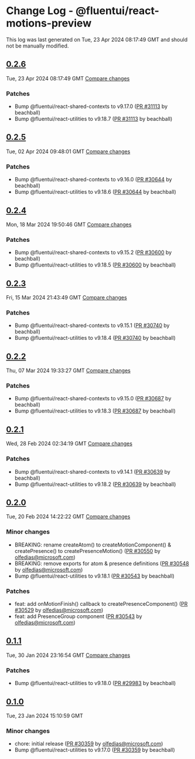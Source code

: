 # Change Log - @fluentui/react-motions-preview

This log was last generated on Tue, 23 Apr 2024 08:17:49 GMT and should not be manually modified.

<!-- Start content -->

## [0.2.6](https://github.com/microsoft/fluentui/tree/@fluentui/react-motions-preview_v0.2.6)

Tue, 23 Apr 2024 08:17:49 GMT 
[Compare changes](https://github.com/microsoft/fluentui/compare/@fluentui/react-motions-preview_v0.2.5..@fluentui/react-motions-preview_v0.2.6)

### Patches

- Bump @fluentui/react-shared-contexts to v9.17.0 ([PR #31113](https://github.com/microsoft/fluentui/pull/31113) by beachball)
- Bump @fluentui/react-utilities to v9.18.7 ([PR #31113](https://github.com/microsoft/fluentui/pull/31113) by beachball)

## [0.2.5](https://github.com/microsoft/fluentui/tree/@fluentui/react-motions-preview_v0.2.5)

Tue, 02 Apr 2024 09:48:01 GMT 
[Compare changes](https://github.com/microsoft/fluentui/compare/@fluentui/react-motions-preview_v0.2.4..@fluentui/react-motions-preview_v0.2.5)

### Patches

- Bump @fluentui/react-shared-contexts to v9.16.0 ([PR #30644](https://github.com/microsoft/fluentui/pull/30644) by beachball)
- Bump @fluentui/react-utilities to v9.18.6 ([PR #30644](https://github.com/microsoft/fluentui/pull/30644) by beachball)

## [0.2.4](https://github.com/microsoft/fluentui/tree/@fluentui/react-motions-preview_v0.2.4)

Mon, 18 Mar 2024 19:50:46 GMT 
[Compare changes](https://github.com/microsoft/fluentui/compare/@fluentui/react-motions-preview_v0.2.3..@fluentui/react-motions-preview_v0.2.4)

### Patches

- Bump @fluentui/react-shared-contexts to v9.15.2 ([PR #30600](https://github.com/microsoft/fluentui/pull/30600) by beachball)
- Bump @fluentui/react-utilities to v9.18.5 ([PR #30600](https://github.com/microsoft/fluentui/pull/30600) by beachball)

## [0.2.3](https://github.com/microsoft/fluentui/tree/@fluentui/react-motions-preview_v0.2.3)

Fri, 15 Mar 2024 21:43:49 GMT 
[Compare changes](https://github.com/microsoft/fluentui/compare/@fluentui/react-motions-preview_v0.2.2..@fluentui/react-motions-preview_v0.2.3)

### Patches

- Bump @fluentui/react-shared-contexts to v9.15.1 ([PR #30740](https://github.com/microsoft/fluentui/pull/30740) by beachball)
- Bump @fluentui/react-utilities to v9.18.4 ([PR #30740](https://github.com/microsoft/fluentui/pull/30740) by beachball)

## [0.2.2](https://github.com/microsoft/fluentui/tree/@fluentui/react-motions-preview_v0.2.2)

Thu, 07 Mar 2024 19:33:27 GMT 
[Compare changes](https://github.com/microsoft/fluentui/compare/@fluentui/react-motions-preview_v0.2.1..@fluentui/react-motions-preview_v0.2.2)

### Patches

- Bump @fluentui/react-shared-contexts to v9.15.0 ([PR #30687](https://github.com/microsoft/fluentui/pull/30687) by beachball)
- Bump @fluentui/react-utilities to v9.18.3 ([PR #30687](https://github.com/microsoft/fluentui/pull/30687) by beachball)

## [0.2.1](https://github.com/microsoft/fluentui/tree/@fluentui/react-motions-preview_v0.2.1)

Wed, 28 Feb 2024 02:34:19 GMT 
[Compare changes](https://github.com/microsoft/fluentui/compare/@fluentui/react-motions-preview_v0.2.0..@fluentui/react-motions-preview_v0.2.1)

### Patches

- Bump @fluentui/react-shared-contexts to v9.14.1 ([PR #30639](https://github.com/microsoft/fluentui/pull/30639) by beachball)
- Bump @fluentui/react-utilities to v9.18.2 ([PR #30639](https://github.com/microsoft/fluentui/pull/30639) by beachball)

## [0.2.0](https://github.com/microsoft/fluentui/tree/@fluentui/react-motions-preview_v0.2.0)

Tue, 20 Feb 2024 14:22:22 GMT 
[Compare changes](https://github.com/microsoft/fluentui/compare/@fluentui/react-motions-preview_v0.1.1..@fluentui/react-motions-preview_v0.2.0)

### Minor changes

- BREAKING: rename createAtom() to createMotionComponent() & createPresence() to createPresenceMotion() ([PR #30550](https://github.com/microsoft/fluentui/pull/30550) by olfedias@microsoft.com)
- BREAKING: remove exports for atom & presence definitions ([PR #30548](https://github.com/microsoft/fluentui/pull/30548) by olfedias@microsoft.com)
- Bump @fluentui/react-utilities to v9.18.1 ([PR #30543](https://github.com/microsoft/fluentui/pull/30543) by beachball)

### Patches

- feat: add onMotionFinish() callback to createPresenceComponent() ([PR #30529](https://github.com/microsoft/fluentui/pull/30529) by olfedias@microsoft.com)
- feat: add PresenceGroup component ([PR #30543](https://github.com/microsoft/fluentui/pull/30543) by olfedias@microsoft.com)

## [0.1.1](https://github.com/microsoft/fluentui/tree/@fluentui/react-motions-preview_v0.1.1)

Tue, 30 Jan 2024 23:16:54 GMT 
[Compare changes](https://github.com/microsoft/fluentui/compare/@fluentui/react-motions-preview_v0.1.0..@fluentui/react-motions-preview_v0.1.1)

### Patches

- Bump @fluentui/react-utilities to v9.18.0 ([PR #29983](https://github.com/microsoft/fluentui/pull/29983) by beachball)

## [0.1.0](https://github.com/microsoft/fluentui/tree/@fluentui/react-motions-preview_v0.1.0)

Tue, 23 Jan 2024 15:10:59 GMT

### Minor changes

- chore: initial release ([PR #30359](https://github.com/microsoft/fluentui/pull/30359) by olfedias@microsoft.com)
- Bump @fluentui/react-utilities to v9.17.0 ([PR #30359](https://github.com/microsoft/fluentui/pull/30359) by beachball)
